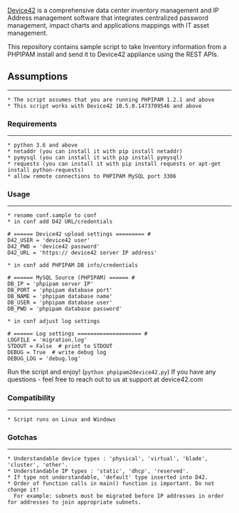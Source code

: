 [Device42](http://www.device42.com/) is a comprehensive data center inventory management and IP Address management software
that integrates centralized password management, impact charts and applications mappings with IT asset management.

This repository contains sample script to take Inventory information from a PHPIPAM install and send it to Device42 appliance using the REST APIs.

## Assumptions
-----------------------------
    * The script assumes that you are running PHPIPAM 1.2.1 and above
    * This script works with Device42 10.5.0.1473709546 and above

### Requirements
-----------------------------
    * python 3.6 and above
    * netaddr (you can install it with pip install netaddr)
    * pymysql (you can install it with pip install pymysql)
    * requests (you can install it with pip install requests or apt-get install python-requests)
	* allow remote connections to PHPIPAM MySQL port 3306

### Usage
-----------------------------

    * rename conf.sample to conf
    * in conf add D42 URL/credentials
```
# ====== Device42 upload settings ========= #
D42_USER = 'device42 user'
D42_PWD = 'device42 password'
D42_URL = 'https:// device42 server IP address'
```

    * in conf add PHPIPAM DB info/credentials
```
# ====== MySQL Source (PHPIPAM) ====== #
DB_IP = 'phpipam server IP'
DB_PORT = 'phpipam database port'
DB_NAME = 'phpipam database name'
DB_USER = 'phpipam database user'
DB_PWD = 'phpipam database password'
```
	* in conf adjust log settings
```
# ====== Log settings ==================== #
LOGFILE = 'migration.log'
STDOUT = False  # print to STDOUT
DEBUG = True  # write debug log
DEBUG_LOG = 'debug.log'
```


Run the script and enjoy! (`python phpipam2device42.py`)
If you have any questions - feel free to reach out to us at support at device42.com



### Compatibility
-----------------------------
    * Script runs on Linux and Windows


### Gotchas
-----------------------------
    * Understandable device types : 'physical', 'virtual', 'blade', 'cluster', 'other'.
    * Understandable IP types : 'static', 'dhcp', 'reserved'.
    * If type not understandable, 'default' type inserted into D42.
    * Order of function calls in main() function is important. Do not change it!
      For example: subnets must be migrated before IP addresses in order for addresses to join appropriate subnets.



